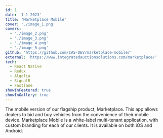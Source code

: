 ```yaml
---
id: 1
date: '1-1-2023'
title: 'Marketplace Mobile'
cover: './image_1.png'
covers:
  - './image_2.png'
  - './image_3.png'
  - './image_4.png'
  - './image_5.png'
github: 'https://github.com/IAS-DEV/marketplace-mobile/'
external: 'https://www.integratedauctionsolutions.com/marketplace/'
tech:
  - React Native
  - Redux
  - Algolia
  - SignalR
  - Fastlane
showInFeatured: true
showInGallery: true
---
```


The mobile version of our flagship product, Marketplace. This app allows dealers to bid and buy vehicles from the convenience of their mobile device. Marketplace Mobile is a white-label multi-tenant application, with custom branding for each of our clients. It is available on both iOS and Android.
